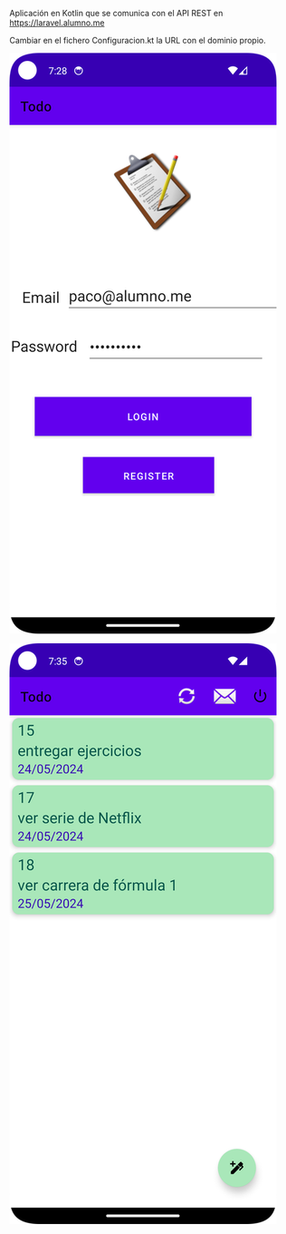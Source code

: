 Aplicación en Kotlin que se comunica con el API REST en https://laravel.alumno.me

Cambiar en el fichero Configuracion.kt la URL con el dominio propio.

![Captura de pantalla](screenshots/Screenshot.png)

![Captura de pantalla](screenshots/Screenshot_panel.png)

